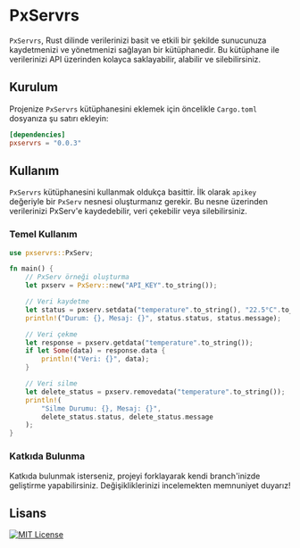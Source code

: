 # PxServrs

`PxServrs`, Rust dilinde verilerinizi basit ve etkili bir şekilde sunucunuza kaydetmenizi ve yönetmenizi sağlayan bir kütüphanedir. Bu kütüphane ile verilerinizi API üzerinden kolayca saklayabilir, alabilir ve silebilirsiniz.

## Kurulum

Projenize `PxServrs` kütüphanesini eklemek için öncelikle `Cargo.toml` dosyanıza şu satırı ekleyin:

```toml
[dependencies]
pxservrs = "0.0.3"
```

## Kullanım

`PxServrs` kütüphanesini kullanmak oldukça basittir. İlk olarak `apikey` değeriyle bir `PxServ` nesnesi oluşturmanız gerekir. Bu nesne üzerinden verilerinizi PxServ'e kaydedebilir, veri çekebilir veya silebilirsiniz.

### Temel Kullanım

```rust
use pxservrs::PxServ;

fn main() {
    // PxServ örneği oluşturma
    let pxserv = PxServ::new("API_KEY".to_string());

    // Veri kaydetme
    let status = pxserv.setdata("temperature".to_string(), "22.5°C".to_string());
    println!("Durum: {}, Mesaj: {}", status.status, status.message);

    // Veri çekme
    let response = pxserv.getdata("temperature".to_string());
    if let Some(data) = response.data {
        println!("Veri: {}", data);
    }

    // Veri silme
    let delete_status = pxserv.removedata("temperature".to_string());
    println!(
        "Silme Durumu: {}, Mesaj: {}",
        delete_status.status, delete_status.message
    );
}

```

### Katkıda Bulunma

Katkıda bulunmak isterseniz, projeyi forklayarak kendi branch'inizde geliştirme yapabilirsiniz. Değişikliklerinizi incelemekten memnuniyet duyarız!

## Lisans

[![MIT License](https://img.shields.io/badge/License-MIT-blue.svg)](https://opensource.org/licenses/MIT)
